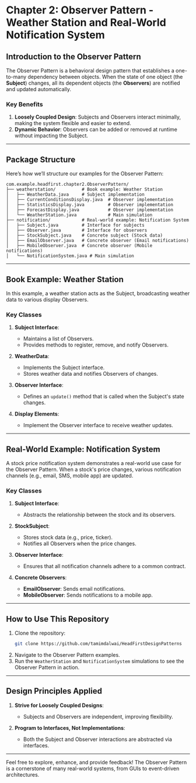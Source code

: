 # Chapter 2: Observer Pattern - Weather Station and Real-World Notification System

## Introduction to the Observer Pattern
The Observer Pattern is a behavioral design pattern that establishes a one-to-many dependency between objects. When the state of one object (the **Subject**) changes, all its dependent objects (the **Observers**) are notified and updated automatically.

### Key Benefits
1. **Loosely Coupled Design**: Subjects and Observers interact minimally, making the system flexible and easier to extend.
2. **Dynamic Behavior**: Observers can be added or removed at runtime without impacting the Subject.

---

## Package Structure
Here’s how we’ll structure our examples for the Observer Pattern:

```
com.example.headfirst.chapter2.ObserverPattern/
├── weatherstation/          # Book example: Weather Station
│   ├── WeatherData.java     # Subject implementation
│   ├── CurrentConditionsDisplay.java  # Observer implementation
│   ├── StatisticsDisplay.java         # Observer implementation
│   ├── ForecastDisplay.java           # Observer implementation
│   └── WeatherStation.java            # Main simulation
├── notification/            # Real-world example: Notification System
│   ├── Subject.java         # Interface for subjects
│   ├── Observer.java        # Interface for observers
│   ├── StockSubject.java    # Concrete subject (Stock data)
│   ├── EmailObserver.java   # Concrete observer (Email notifications)
│   ├── MobileObserver.java  # Concrete observer (Mobile notifications)
│   └── NotificationSystem.java # Main simulation
```

---

## Book Example: Weather Station
In this example, a weather station acts as the Subject, broadcasting weather data to various display Observers.

### Key Classes
1. **Subject Interface**:
    - Maintains a list of Observers.
    - Provides methods to register, remove, and notify Observers.

2. **WeatherData**:
    - Implements the Subject interface.
    - Stores weather data and notifies Observers of changes.

3. **Observer Interface**:
    - Defines an `update()` method that is called when the Subject's state changes.

4. **Display Elements**:
    - Implement the Observer interface to receive weather updates.

---

## Real-World Example: Notification System
A stock price notification system demonstrates a real-world use case for the Observer Pattern. When a stock's price changes, various notification channels (e.g., email, SMS, mobile app) are updated.

### Key Classes
1. **Subject Interface**:
    - Abstracts the relationship between the stock and its observers.

2. **StockSubject**:
    - Stores stock data (e.g., price, ticker).
    - Notifies all Observers when the price changes.

3. **Observer Interface**:
    - Ensures that all notification channels adhere to a common contract.

4. **Concrete Observers**:
    - **EmailObserver**: Sends email notifications.
    - **MobileObserver**: Sends notifications to a mobile app.

---

## How to Use This Repository
1. Clone the repository:
   ```bash
   git clone https://github.com/tamimdalwai/HeadFirstDesignPatterns
   ```
2. Navigate to the Observer Pattern examples.
3. Run the `WeatherStation` and `NotificationSystem` simulations to see the Observer Pattern in action.

---

## Design Principles Applied
1. **Strive for Loosely Coupled Designs**:
    - Subjects and Observers are independent, improving flexibility.

2. **Program to Interfaces, Not Implementations**:
    - Both the Subject and Observer interactions are abstracted via interfaces.

---

Feel free to explore, enhance, and provide feedback! The Observer Pattern is a cornerstone of many real-world systems, from GUIs to event-driven architectures.

